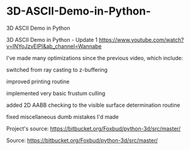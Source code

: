 # 3D-ASCII-Demo-in-Python-
3D ASCII Demo in Python 

3D ASCII Demo in Python - Update 1
https://www.youtube.com/watch?v=INYoJzvEIPI&ab_channel=Wannabe

I've made many optimizations since the previous video, which include:

switched from ray casting to z-buffering

improved printing routine

implemented very basic frustum culling

added 2D AABB checking to the visible surface determination routine

fixed miscellaneous dumb mistakes I'd made

Project's source: https://bitbucket.org/Foxbud/python-3d/src/master/







Source:
https://bitbucket.org/Foxbud/python-3d/src/master/
